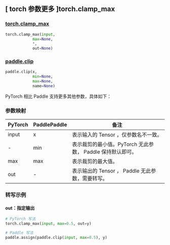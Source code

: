 ## [ torch 参数更多 ]torch.clamp_max
### [torch.clamp_max]()

```python
torch.clamp_max(input,
            max=None,
            *,
            out=None)
```

### [paddle.clip](https://www.paddlepaddle.org.cn/documentation/docs/zh/develop/api/paddle/clip_cn.html#clip)

```python
paddle.clip(x,
            min=None,
            max=None,
            name=None)
```

PyTorch 相比 Paddle 支持更多其他参数，具体如下：
### 参数映射

| PyTorch       | PaddlePaddle | 备注                                                   |
| ------------- | ------------ | ------------------------------------------------------ |
| input       |  x             | 表示输入的 Tensor ，仅参数名不一致。  |
| -         | min            | 表示裁剪的最小值。PyTorch 无此参数， Paddle 保持默认即可。           |
| max         | max            | 表示裁剪的最大值。            |
|  out        | -              | 表示输出的 Tensor ， Paddle 无此参数，需要转写。    |


### 转写示例
#### out：指定输出
```python
# PyTorch 写法
torch.clamp_max(input, max=0.5, out=y)

# Paddle 写法
paddle.assign(paddle.clip(input, max=0.5), y)
```
